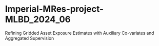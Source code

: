 # Imperial-MRes-project-MLBD_2024_06
Refining Gridded Asset Exposure Estimates with Auxiliary Co-variates and Aggregated Supervision
